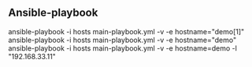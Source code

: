 ## Ansible-playbook

ansible-playbook -i hosts main-playbook.yml -v -e hostname="demo[1]"
ansible-playbook -i hosts main-playbook.yml -v -e hostname="demo"
ansible-playbook -i hosts main-playbook.yml -v -e hostname=demo -l "192.168.33.11"
